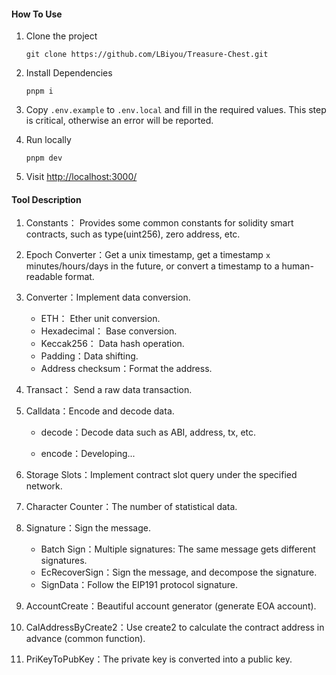 #### How To Use

1. Clone the project

    ```shell
    git clone https://github.com/LBiyou/Treasure-Chest.git
    ```

2. Install Dependencies

    ```shell
    pnpm i
    ```

3. Copy `.env.example` to `.env.local` and fill in the required values. This step is critical, otherwise an error will be reported.

4. Run locally

    ```shell
    pnpm dev
    ```

5. Visit [http://localhost:3000/](http://localhost:3000/)

#### Tool Description

1. Constants： Provides some common constants for solidity smart contracts, such as type(uint256), zero address, etc.

2. Epoch Converter：Get a unix timestamp, get a timestamp `x` minutes/hours/days in the future, or convert a timestamp to a human-readable format.

3. Converter：Implement data conversion.

    - ETH： Ether unit conversion.
    - Hexadecimal： Base conversion.
    - Keccak256： Data hash operation.
    - Padding：Data shifting.
    - Address checksum：Format the address.

4. Transact： Send a raw data transaction.

5. Calldata：Encode and decode data.

    - decode：Decode data such as ABI, address, tx, etc.

    - encode：Developing...

6. Storage Slots：Implement contract slot query under the specified network.

7. Character Counter：The number of statistical data.

8. Signature：Sign the message.

    - Batch Sign：Multiple signatures: The same message gets different signatures.
    - EcRecoverSign：Sign the message, and decompose the signature.
    - SignData：Follow the EIP191 protocol signature.

9. AccountCreate：Beautiful account generator (generate EOA account).

10. CalAddressByCreate2：Use create2 to calculate the contract address in advance (common function).

11. PriKeyToPubKey：The private key is converted into a public key.
